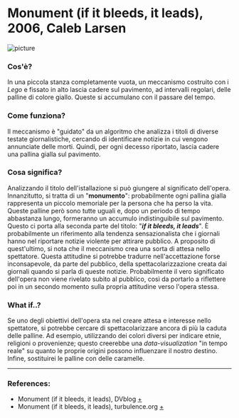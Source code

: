 # Monument (if it bleeds, it leads), 2006, Caleb Larsen

![picture](https://i0.wp.com/www.we-make-money-not-art.com/yyy/0jauneu.jpg?w=940)

### Cos'è?
In una piccola stanza completamente vuota, un meccanismo costruito con i *Lego* e fissato in alto lascia cadere sul pavimento, ad intervalli regolari, delle palline di colore giallo. Queste si accumulano con il passare del tempo.

### Come funziona? 
Il meccanismo è "guidato" da un algoritmo che analizza i titoli di diverse testate giornalistiche, cercando di identificare notizie in cui vengono annunciate delle morti. 
Quindi, per ogni decesso riportato, lascia cadere una pallina gialla sul pavimento.

### Cosa significa?
Analizzando il titolo dell'istallazione si può giungere al significato dell'opera.
Innanzitutto, si tratta di un "**monumento**": probabilmente ogni pallina gialla rappresenta un piccolo memoriale per la persona che ha perso la vita. 
Queste palline però sono tutte uguali e, dopo un periodo di tempo abbastanza lungo, formeranno un accumulo indistinguibile sul pavimento. 
Questo ci porta alla seconda parte del titolo: "**_if it bleeds, it leads_**". È probabilmente un riferimento alla tendenza sensazionalista che i giornali hanno 
nel riportare notizie violente per attirare pubblico. A proposito di quest'ultimo, si nota che il meccanismo crea una sorta di attesa nello spettatore. 
Questa attitudine si potrebbe tradurre nell'accettazione forse inconsapevole, da parte del pubblico, della spettacolarizzazione creata dai giornali quando si parla di 
queste notizie.
Probabilmente il vero significato dell'opera non viene rivelato subito al pubblico, così da portarlo a riflettere poi in un secondo momento sulla propria attitudine verso l'opera stessa.

### What if..?
Se uno degli obiettivi dell'opera sta nel creare attesa e interesse nello spettatore, si potrebbe cercare di spettacolarizzare ancora di più la caduta delle palline. 
Ad esempio, utilizzando dei colori diversi per indicare etnie, religioni o provenienze; questo creerebbe una *data-visualization* "in tempo reale" su quanto le proprie 
origini possono influenzare il nostro destino.
Infine, sostituirei le palline con delle caramelle.

---

### References:
- Monument (if it bleeds, it leads), DVblog [+](http://dvblog.org/?p=228)
- Monument (if it bleeds, it leads), turbulence.org [+](http://www.turbulence.org/blog/archives/003016.html)
